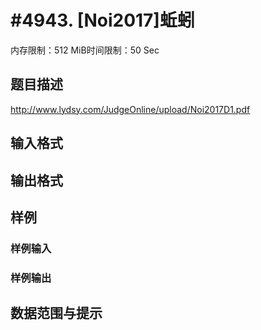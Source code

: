 # #4943. [Noi2017]蚯蚓

内存限制：512 MiB时间限制：50 Sec

## 题目描述

 http://www.lydsy.com/JudgeOnline/upload/Noi2017D1.pdf

## 输入格式

## 输出格式

## 样例

### 样例输入

### 样例输出

## 数据范围与提示
